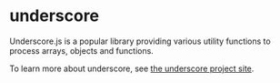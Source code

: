 # underscore

Underscore.js is a popular library providing various utility functions to
process arrays, objects and functions.

To learn more about underscore, see
[the underscore project site](http://underscorejs.org/).

